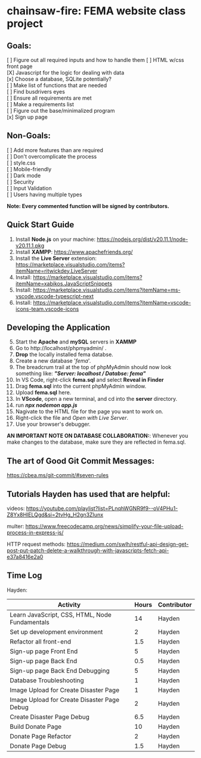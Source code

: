 # chainsaw-fire: FEMA website class project

## Goals:
[ ] Figure out all required inputs and how to handle them
[ ] HTML w/css front page\
[X] Javascript for the logic for dealing with data\
[x] Choose a database, SQLite potentially?\
[ ] Make list of functions that are needed\
[ ] Find busdrivers eyes\
[ ] Ensure all requirements are met\
[ ] Make a requirements list\
[ ] Figure out the base/minimalized program\
[x] Sign up page

## Non-Goals:
[ ] Add more features than are required\
[ ] Don't overcomplicate the process\
[ ] style.css\
[ ] Mobile-friendly\
[ ] Dark mode\
[ ] Security\
[ ] Input Validation\
[ ] Users having multiple types

**Note: Every commented function will be signed by contributors.**

## Quick Start Guide

1. Install **Node.js** on your machine: https://nodejs.org/dist/v20.11.1/node-v20.11.1.pkg
2. Install **XAMPP**: https://www.apachefriends.org/
3. Install the **Live Server** extension: https://marketplace.visualstudio.com/items?itemName=ritwickdey.LiveServer
4. Install: https://marketplace.visualstudio.com/items?itemName=xabikos.JavaScriptSnippets
5. Install: https://marketplace.visualstudio.com/items?itemName=ms-vscode.vscode-typescript-next
6. Install: https://marketplace.visualstudio.com/items?itemName=vscode-icons-team.vscode-icons

## Developing the Application

5. Start the **Apache** and **mySQL** servers in **XAMMP** 
6. Go to http://localhost/phpmyadmin/ .
8. **Drop** the locally installed fema databse.
7. Create a new database '*fema*'.
8. The breadcrum trail at the top of phpMyAdmin should now look something like: ***"Server: localhost / Databse: fema"***
9. In VS Code, right-click **fema.sql** and select **Reveal in Finder**
10. Drag **fema.sql** into the current phpMyAdmin window.
11. Upload **fema.sql** here. 
12. In **VScode**, open a new terminal, and cd into the **server** directory.
13. run ***npx nodemon app.js***
14. Nagivate to the HTML file for the page you want to work on.
15. Right-click the file and *Open with Live Server*. 
16. Use your browser's debugger.

**AN IMPORTANT NOTE ON DATABASE COLLABORATION:**: Whenever you make changes to the database, make sure they are reflected in fema.sql.


## The art of Good Git Commit Messages:

https://cbea.ms/git-commit/#seven-rules

## Tutorials Hayden has used that are helpful: 
videos: https://youtube.com/playlist?list=PLnqhWGNR9f9--oV4PHu1-Z8Yx8HlELQgd&si=2tvHg_H2gn3ZIunx

multer: https://www.freecodecamp.org/news/simplify-your-file-upload-process-in-express-js/

HTTP request methods:
https://medium.com/swlh/restful-api-design-get-post-put-patch-delete-a-walkthrough-with-javascripts-fetch-api-e37a8416e2a0

## Time Log

 Hayden:
 
 | Activity | Hours | Contributor |
| -------- | ------- | ----------|
| Learn JavaScript, CSS, HTML, Node Fundamentals | 14 | Hayden |
| Set up development environment | 2 | Hayden |
| Refactor all front-end | 1.5 | Hayden |
| Sign-up page Front End | 5 | Hayden |
| Sign-up page Back End | 0.5 | Hayden |
| Sign-up page Back End Debugging | 5 | Hayden |
| Database Troubleshooting | 1 | Hayden |
| Image Upload for Create Disaster Page | 1 | Hayden |
| Image Upload for Create Disaster Page Debug | 2 | Hayden |
| Create Disaster Page Debug | 6.5 | Hayden |
| Build Donate Page | 10 | Hayden |
| Donate Page Refactor | 2 | Hayden |
| Donate Page Debug | 1.5 | Hayden |
